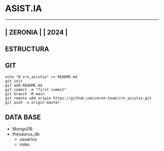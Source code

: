 # ASIST.IA
 ---------
| ZERONIA | 
|  2024   |
 ---------


## ESTRUCTURA

## GIT
```text
echo "# zrn_asistia" >> README.md
git init
git add README.md
git commit -m "first commit"
git branch -M main
git remote add origin https://github.com/zeron-team/zrn_asistia.git
git push -u origin master
```
## DATA BASE
- MongoDB
- thesaurus_db
  - usuarios
  - roles
